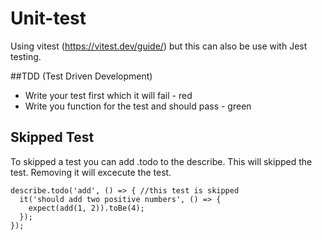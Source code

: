 # Unit-test
Using vitest (https://vitest.dev/guide/) but this can also be use with Jest testing.

##TDD (Test Driven Development)
+ Write your test first which it will fail - red
+ Write you function for the test and should pass - green

## Skipped Test
To skipped a test you can add .todo to the describe. This will skipped the test.  Removing it will excecute the test.
```
describe.todo('add', () => { //this test is skipped
  it('should add two positive numbers', () => {
    expect(add(1, 2)).toBe(4);
  });
});
```
